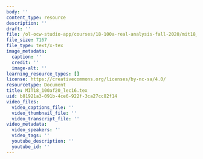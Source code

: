 ```yaml
---
body: ''
content_type: resource
description: ''
draft: ''
file: /ol-ocw-studio-app/courses/18-100a-real-analysis-fall-2020/mit18_100af20_lec16.tex
file_size: 7167
file_type: text/x-tex
image_metadata:
  caption: ''
  credit: ''
  image-alt: ''
learning_resource_types: []
license: https://creativecommons.org/licenses/by-nc-sa/4.0/
resourcetype: Document
title: MIT18_100af20_lec16.tex
uid: b81921a3-091b-4ce6-922f-3ca27cc82f14
video_files:
  video_captions_file: ''
  video_thumbnail_file: ''
  video_transcript_file: ''
video_metadata:
  video_speakers: ''
  video_tags: ''
  youtube_description: ''
  youtube_id: ''
---
```

